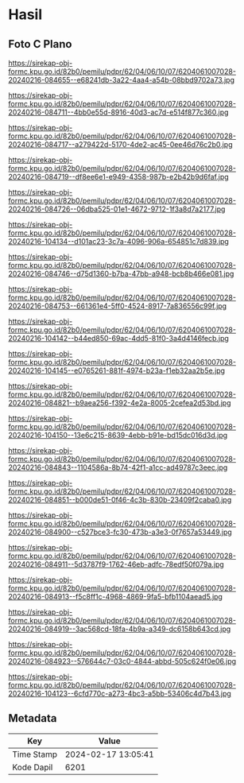 # Hasil

## Foto C Plano

https://sirekap-obj-formc.kpu.go.id/82b0/pemilu/pdpr/62/04/06/10/07/6204061007028-20240216-084655--e68241db-3a22-4aa4-a54b-08bbd9702a73.jpg

https://sirekap-obj-formc.kpu.go.id/82b0/pemilu/pdpr/62/04/06/10/07/6204061007028-20240216-084711--4bb0e55d-8916-40d3-ac7d-e514f877c360.jpg

https://sirekap-obj-formc.kpu.go.id/82b0/pemilu/pdpr/62/04/06/10/07/6204061007028-20240216-084717--a279422d-5170-4de2-ac45-0ee46d76c2b0.jpg

https://sirekap-obj-formc.kpu.go.id/82b0/pemilu/pdpr/62/04/06/10/07/6204061007028-20240216-084719--df8ee6e1-e949-4358-987b-e2b42b9d6faf.jpg

https://sirekap-obj-formc.kpu.go.id/82b0/pemilu/pdpr/62/04/06/10/07/6204061007028-20240216-084726--06dba525-01e1-4672-9712-1f3a8d7a2177.jpg

https://sirekap-obj-formc.kpu.go.id/82b0/pemilu/pdpr/62/04/06/10/07/6204061007028-20240216-104134--d101ac23-3c7a-4096-906a-654851c7d839.jpg

https://sirekap-obj-formc.kpu.go.id/82b0/pemilu/pdpr/62/04/06/10/07/6204061007028-20240216-084746--d75d1360-b7ba-47bb-a948-bcb8b466e081.jpg

https://sirekap-obj-formc.kpu.go.id/82b0/pemilu/pdpr/62/04/06/10/07/6204061007028-20240216-084753--661361e4-5ff0-4524-8917-7a836556c99f.jpg

https://sirekap-obj-formc.kpu.go.id/82b0/pemilu/pdpr/62/04/06/10/07/6204061007028-20240216-104142--b44ed850-69ac-4dd5-81f0-3a4d4146fecb.jpg

https://sirekap-obj-formc.kpu.go.id/82b0/pemilu/pdpr/62/04/06/10/07/6204061007028-20240216-104145--e0765261-881f-4974-b23a-f1eb32aa2b5e.jpg

https://sirekap-obj-formc.kpu.go.id/82b0/pemilu/pdpr/62/04/06/10/07/6204061007028-20240216-084821--b9aea256-f392-4e2a-8005-2cefea2d53bd.jpg

https://sirekap-obj-formc.kpu.go.id/82b0/pemilu/pdpr/62/04/06/10/07/6204061007028-20240216-104150--13e6c215-8639-4ebb-b91e-bd15dc016d3d.jpg

https://sirekap-obj-formc.kpu.go.id/82b0/pemilu/pdpr/62/04/06/10/07/6204061007028-20240216-084843--1104586a-8b74-42f1-a1cc-ad49787c3eec.jpg

https://sirekap-obj-formc.kpu.go.id/82b0/pemilu/pdpr/62/04/06/10/07/6204061007028-20240216-084851--b000de51-0f46-4c3b-830b-23409f2caba0.jpg

https://sirekap-obj-formc.kpu.go.id/82b0/pemilu/pdpr/62/04/06/10/07/6204061007028-20240216-084900--c527bce3-fc30-473b-a3e3-0f7657a53449.jpg

https://sirekap-obj-formc.kpu.go.id/82b0/pemilu/pdpr/62/04/06/10/07/6204061007028-20240216-084911--5d3787f9-1762-46eb-adfc-78edf50f079a.jpg

https://sirekap-obj-formc.kpu.go.id/82b0/pemilu/pdpr/62/04/06/10/07/6204061007028-20240216-084913--f5c8ff1c-4968-4869-9fa5-bfb1104aead5.jpg

https://sirekap-obj-formc.kpu.go.id/82b0/pemilu/pdpr/62/04/06/10/07/6204061007028-20240216-084919--3ac568cd-18fa-4b9a-a349-dc6158b643cd.jpg

https://sirekap-obj-formc.kpu.go.id/82b0/pemilu/pdpr/62/04/06/10/07/6204061007028-20240216-084923--576644c7-03c0-4844-abbd-505c624f0e06.jpg

https://sirekap-obj-formc.kpu.go.id/82b0/pemilu/pdpr/62/04/06/10/07/6204061007028-20240216-104123--6cfd770c-a273-4bc3-a5bb-53406c4d7b43.jpg


## Metadata

| Key        | Value               |
| ---------- | ------------------- |
| Time Stamp | 2024-02-17 13:05:41 |
| Kode Dapil | 6201                |



